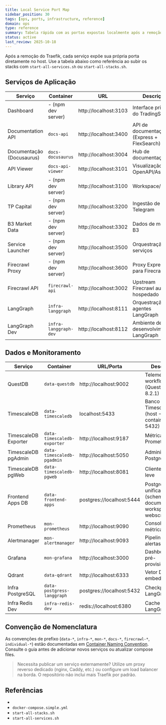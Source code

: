 ```yaml
---
title: Local Service Port Map
sidebar_position: 30
tags: [ops, ports, infrastructure, reference]
domain: ops
type: reference
summary: Tabela rápida com as portas expostas localmente após a remoção do Traefik
status: active
last_review: 2025-10-18
---
```


Após a remoção do Traefik, cada serviço expõe sua própria porta diretamente no host. Use a tabela abaixo como referência ao subir os stacks com `start-all-services.sh` ou `start-all-stacks.sh`.

## Serviços de Aplicação

| Serviço | Container | URL | Descrição |
|---------|-----------|-----|-----------|
| Dashboard | - (npm dev server) | http://localhost:3103 | Interface principal do TradingSystem |
| Documentation API | `docs-api` | http://localhost:3400 | API de documentação (Express + FlexSearch) |
| Documentação (Docusaurus) | `docs-docusaurus` | http://localhost:3004 | Hub de documentação |
| API Viewer | `docs-api-viewer` | http://localhost:3101 | Visualização de OpenAPI/AsyncAPI |
| Library API | - (npm dev server) | http://localhost:3100 | Workspace/ideias |
| TP Capital | - (npm dev server) | http://localhost:3200 | Ingestão de sinais Telegram |
| B3 Market Data | - (npm dev server) | http://localhost:3302 | Dados de mercado B3 |
| Service Launcher | - (npm dev server) | http://localhost:3500 | Orquestração de serviços |
| Firecrawl Proxy | - (npm dev server) | http://localhost:3600 | Proxy Express para Firecrawl |
| Firecrawl API | `firecrawl-api` | http://localhost:3002 | Upstream Firecrawl auto-hospedado |
| LangGraph | `infra-langgraph` | http://localhost:8111 | Orquestração de agentes LangGraph |
| LangGraph Dev | `infra-langgraph-dev` | http://localhost:8112 | Ambiente de desenvolvimento LangGraph |

## Dados e Monitoramento

| Serviço | Container | URL/Porta | Descrição |
|---------|-----------|-----------|-----------|
| QuestDB | `data-questdb` | http://localhost:9002 | Telemetria de workflows (QuestDB 8.2.1) |
| TimescaleDB | `data-timescaledb` | localhost:5433 | Banco TimescaleDB (host → container 5432) |
| TimescaleDB Exporter | `data-timescaledb-exporter` | http://localhost:9187 | Métricas Prometheus |
| TimescaleDB pgAdmin | `data-timescaledb-pgadmin` | http://localhost:5050 | Administração PostgreSQL |
| TimescaleDB pgWeb | `data-timescaledb-pgweb` | http://localhost:8081 | Cliente web leve |
| Frontend Apps DB | `data-frontend-apps` | postgres://localhost:5444 | PostgreSQL unificado (schemas: documentation, workspace, webscraper) |
| Prometheus | `mon-prometheus` | http://localhost:9090 | Console de métricas |
| Alertmanager | `mon-alertmanager` | http://localhost:9093 | Pipeline de alertas |
| Grafana | `mon-grafana` | http://localhost:3000 | Dashboards pré-provisionados |
| Qdrant | `data-qdrant` | http://localhost:6333 | Vetor DB para embeddings |
| Infra PostgreSQL | `data-postgress-langgraph` | postgres://localhost:5432 | Checkpoints LangGraph |
| Infra Redis Dev | `infra-redis-dev` | redis://localhost:6380 | Cache para LangGraph dev |

## Convenção de Nomenclatura

As convenções de prefixo (`data-*`, `infra-*`, `mon-*`, `docs-*`, `firecrawl-*`, `individual-*`) estão documentadas em [Container Naming Convention](infrastructure/container-naming.md). Consulte o guia antes de adicionar novos serviços ou atualizar compose files.

> Necessita publicar um serviço externamente? Utilize um proxy reverso dedicado (nginx, Caddy, etc.) ou configure um load balancer na borda. O repositório não inclui mais Traefik por padrão.

## Referências
-
- `docker-compose.simple.yml`
- `start-all-stacks.sh`
- `start-all-services.sh`
